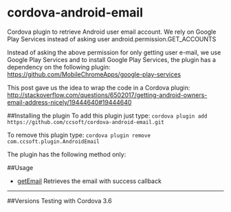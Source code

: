 cordova-android-email
=====================

Cordova plugin to retrieve Android user email account.  We rely on Google Play Services instead of asking user android.permission.GET_ACCOUNTS

Instead of asking the above permission for only getting user e-mail, we use Google Play Services and to install Google Play Services, the plugin has a dependency on the following plugin: https://github.com/MobileChromeApps/google-play-services

This post gave us the idea to wrap the code in a Cordova plugin: http://stackoverflow.com/questions/6502017/getting-android-owners-email-address-nicely/19444640#19444640

##Installing the plugin
To add this plugin just type:
```cordova plugin add https://github.com/ccsoft/cordova-android-email.git```

To remove this plugin type:
```cordova plugin remove com.ccsoft.plugin.AndroidEmail```

The plugin has the following method only:

##Usage
* [getEmail](#getEmail)
Retrieves the email with success callback

*** 

##Versions
Testing with Cordova 3.6
